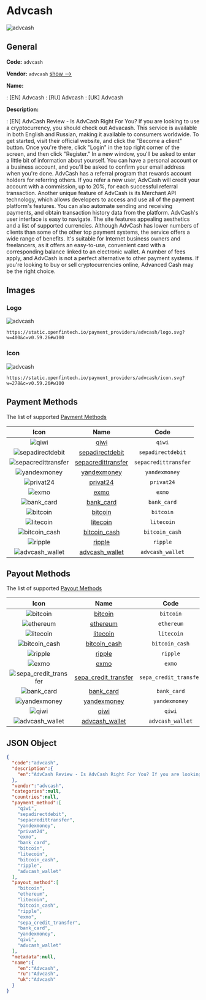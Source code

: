 
# Advcash 
![advcash](https://static.openfintech.io/payment_providers/advcash/logo.svg?w=400&c=v0.59.26#w100)  

## General 
 
**Code:** `advcash` 
 
**Vendor:** `advcash` [show -->](/vendors/advcash/) 
 
**Name:** 
 
:	[EN] Advcash 
:	[RU] Advcash 
:	[UK] Advcash 
 
**Description:** 
 
: [EN] AdvCash Review - Is AdvCash Right For You? If you are looking to use a cryptocurrency, you should check out Advacash. This service is available in both English and Russian, making it available to consumers worldwide. To get started, visit their official website, and click the "Become a client" button. Once you're there, click "Login" in the top right corner of the screen, and then click "Register." In a new window, you'll be asked to enter a little bit of information about yourself. You can have a personal account or a business account, and you'll be asked to confirm your email address when you're done. AdvCash has a referral program that rewards account holders for referring others. If you refer a new user, AdvCash will credit your account with a commission, up to 20%, for each successful referral transaction. Another unique feature of AdvCash is its Merchant API technology, which allows developers to access and use all of the payment platform's features. You can also automate sending and receiving payments, and obtain transaction history data from the platform. AdvCash's user interface is easy to navigate. The site features appealing aesthetics and a list of supported currencies. Although AdvCash has lower numbers of clients than some of the other top payment systems, the service offers a wide range of benefits. It's suitable for Internet business owners and freelancers, as it offers an easy-to-use, convenient card with a corresponding balance linked to an electronic wallet. A number of fees apply, and AdvCash is not a perfect alternative to other payment systems. If you're looking to buy or sell cryptocurrencies online, Advanced Cash may be the right choice. 
 

## Images 

### Logo 
 
![advcash](https://static.openfintech.io/payment_providers/advcash/logo.svg?w=400&c=v0.59.26#w100)  

```
https://static.openfintech.io/payment_providers/advcash/logo.svg?w=400&c=v0.59.26#w100
```  

### Icon 
 
![advcash](https://static.openfintech.io/payment_providers/advcash/icon.svg?w=278&c=v0.59.26#w100)  

```
https://static.openfintech.io/payment_providers/advcash/icon.svg?w=278&c=v0.59.26#w100
```  

## Payment Methods 
 
The list of supported [Payment Methods](/payment-methods/) 

|Icon|Name|Code| 
|:---:|:---:|:---:| 
|![qiwi](https://static.openfintech.io/payment_methods/qiwi/icon.svg?w=278&c=v0.59.26#w100) |[qiwi](/payment-methods/qiwi/)|`qiwi`| 
|![sepadirectdebit](https://static.openfintech.io/payment_methods/sepadirectdebit/icon.svg?w=278&c=v0.59.26#w100) |[sepadirectdebit](/payment-methods/sepadirectdebit/)|`sepadirectdebit`| 
|![sepacredittransfer](https://static.openfintech.io/payment_methods/sepacredittransfer/icon.svg?w=278&c=v0.59.26#w100) |[sepacredittransfer](/payment-methods/sepacredittransfer/)|`sepacredittransfer`| 
|![yandexmoney](https://static.openfintech.io/payment_methods/yandexmoney/icon.svg?w=278&c=v0.59.26#w100) |[yandexmoney](/payment-methods/yandexmoney/)|`yandexmoney`| 
|![privat24](https://static.openfintech.io/payment_methods/privat24/icon.svg?w=278&c=v0.59.26#w100) |[privat24](/payment-methods/privat24/)|`privat24`| 
|![exmo](https://static.openfintech.io/payment_methods/exmo/icon.png?w=278&c=v0.59.26#w100) |[exmo](/payment-methods/exmo/)|`exmo`| 
|![bank_card](https://static.openfintech.io/payment_methods/bank_card/icon.svg?w=278&c=v0.59.26#w100) |[bank_card](/payment-methods/bank_card/)|`bank_card`| 
|![bitcoin](https://static.openfintech.io/payment_methods/bitcoin/icon.svg?w=278&c=v0.59.26#w100) |[bitcoin](/payment-methods/bitcoin/)|`bitcoin`| 
|![litecoin](https://static.openfintech.io/payment_methods/litecoin/icon.png?w=278&c=v0.59.26#w100) |[litecoin](/payment-methods/litecoin/)|`litecoin`| 
|![bitcoin_cash](https://static.openfintech.io/payment_methods/bitcoin_cash/icon.png?w=278&c=v0.59.26#w100) |[bitcoin_cash](/payment-methods/bitcoin_cash/)|`bitcoin_cash`| 
|![ripple](https://static.openfintech.io/payment_methods/ripple/icon.svg?w=278&c=v0.59.26#w100) |[ripple](/payment-methods/ripple/)|`ripple`| 
|![advcash_wallet](https://static.openfintech.io/payment_methods/advcash_wallet/icon.svg?w=278&c=v0.59.26#w100) |[advcash_wallet](/payment-methods/advcash_wallet/)|`advcash_wallet`| 
 

## Payout Methods 
 
The list of supported [Payout Methods](/payout-methods/) 

|Icon|Name|Code| 
|:---:|:---:|:---:| 
|![bitcoin](https://static.openfintech.io/payout_methods/bitcoin/icon.svg?w=278&c=v0.59.26#w40) |[bitcoin](payout-methodsbitcoin/)|`bitcoin`| 
|![ethereum](https://static.openfintech.io/payout_methods/ethereum/icon.svg?w=278&c=v0.59.26#w40) |[ethereum](payout-methodsethereum/)|`ethereum`| 
|![litecoin](https://static.openfintech.io/payout_methods/litecoin/icon.png?w=278&c=v0.59.26#w40) |[litecoin](payout-methodslitecoin/)|`litecoin`| 
|![bitcoin_cash](https://static.openfintech.io/payout_methods/bitcoin_cash/icon.png?w=278&c=v0.59.26#w40) |[bitcoin_cash](payout-methodsbitcoin_cash/)|`bitcoin_cash`| 
|![ripple](https://static.openfintech.io/payout_methods/ripple/icon.svg?w=278&c=v0.59.26#w40) |[ripple](payout-methodsripple/)|`ripple`| 
|![exmo](https://static.openfintech.io/payout_methods/exmo/icon.png?w=278&c=v0.59.26#w40) |[exmo](payout-methodsexmo/)|`exmo`| 
|![sepa_credit_transfer](https://static.openfintech.io/payout_methods/sepa_credit_transfer/icon.svg?w=278&c=v0.59.26#w40) |[sepa_credit_transfer](payout-methodssepa_credit_transfer/)|`sepa_credit_transfer`| 
|![bank_card](https://static.openfintech.io/payout_methods/bank_card/icon.svg?w=278&c=v0.59.26#w40) |[bank_card](payout-methodsbank_card/)|`bank_card`| 
|![yandexmoney](https://static.openfintech.io/payout_methods/yandexmoney/icon.svg?w=278&c=v0.59.26#w40) |[yandexmoney](payout-methodsyandexmoney/)|`yandexmoney`| 
|![qiwi](https://static.openfintech.io/payout_methods/qiwi/icon.svg?w=278&c=v0.59.26#w40) |[qiwi](payout-methodsqiwi/)|`qiwi`| 
|![advcash_wallet](https://static.openfintech.io/payout_methods/advcash_wallet/icon.svg?w=278&c=v0.59.26#w40) |[advcash_wallet](payout-methodsadvcash_wallet/)|`advcash_wallet`| 
 

## JSON Object 

```json
{
  "code":"advcash",
  "description":{
    "en":"AdvCash Review - Is AdvCash Right For You? If you are looking to use a cryptocurrency, you should check out Advacash. This service is available in both English and Russian, making it available to consumers worldwide. To get started, visit their official website, and click the \"Become a client\" button. Once you're there, click \"Login\" in the top right corner of the screen, and then click \"Register.\" In a new window, you'll be asked to enter a little bit of information about yourself. You can have a personal account or a business account, and you'll be asked to confirm your email address when you're done. AdvCash has a referral program that rewards account holders for referring others. If you refer a new user, AdvCash will credit your account with a commission, up to 20%, for each successful referral transaction. Another unique feature of AdvCash is its Merchant API technology, which allows developers to access and use all of the payment platform's features. You can also automate sending and receiving payments, and obtain transaction history data from the platform. AdvCash's user interface is easy to navigate. The site features appealing aesthetics and a list of supported currencies. Although AdvCash has lower numbers of clients than some of the other top payment systems, the service offers a wide range of benefits. It's suitable for Internet business owners and freelancers, as it offers an easy-to-use, convenient card with a corresponding balance linked to an electronic wallet. A number of fees apply, and AdvCash is not a perfect alternative to other payment systems. If you're looking to buy or sell cryptocurrencies online, Advanced Cash may be the right choice."
  },
  "vendor":"advcash",
  "categories":null,
  "countries":null,
  "payment_method":[
    "qiwi",
    "sepadirectdebit",
    "sepacredittransfer",
    "yandexmoney",
    "privat24",
    "exmo",
    "bank_card",
    "bitcoin",
    "litecoin",
    "bitcoin_cash",
    "ripple",
    "advcash_wallet"
  ],
  "payout_method":[
    "bitcoin",
    "ethereum",
    "litecoin",
    "bitcoin_cash",
    "ripple",
    "exmo",
    "sepa_credit_transfer",
    "bank_card",
    "yandexmoney",
    "qiwi",
    "advcash_wallet"
  ],
  "metadata":null,
  "name":{
    "en":"Advcash",
    "ru":"Advcash",
    "uk":"Advcash"
  }
}
```  
